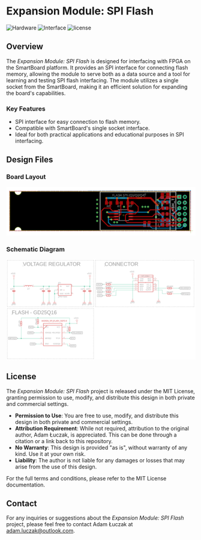 # Expansion Module: SPI Flash

![Hardware](https://img.shields.io/badge/Hardware-Expansion%20Module-blue)
![Interface](https://img.shields.io/badge/Interface-SPI-yellow)
![license](https://img.shields.io/badge/license-MIT-green)

## Overview
The *Expansion Module: SPI Flash* is designed for interfacing with FPGA on the SmartBoard platform. It provides an SPI interface for connecting flash memory, allowing the module to serve both as a data source and a tool for learning and testing SPI flash interfacing. The module utilizes a single socket from the SmartBoard, making it an efficient solution for expanding the board's capabilities.

### Key Features
- SPI interface for easy connection to flash memory.
- Compatible with SmartBoard's single socket interface.
- Ideal for both practical applications and educational purposes in SPI interfacing.

## Design Files

### Board Layout
![Board Layout](media/brd.png)

### Schematic Diagram
![Schematic Diagram](media/sch.png)

## License
The *Expansion Module: SPI Flash* project is released under the MIT License, granting permission to use, modify, and distribute this design in both private and commercial settings.

- **Permission to Use**: You are free to use, modify, and distribute this design in both private and commercial settings.
- **Attribution Requirement**: While not required, attribution to the original author, Adam Łuczak, is appreciated. This can be done through a citation or a link back to this repository.
- **No Warranty**: This design is provided "as is", without warranty of any kind. Use it at your own risk.
- **Liability**: The author is not liable for any damages or losses that may arise from the use of this design.

For the full terms and conditions, please refer to the MIT License documentation.

## Contact
For any inquiries or suggestions about the *Expansion Module: SPI Flash* project, please feel free to contact Adam Łuczak at adam.luczak@outlook.com.
